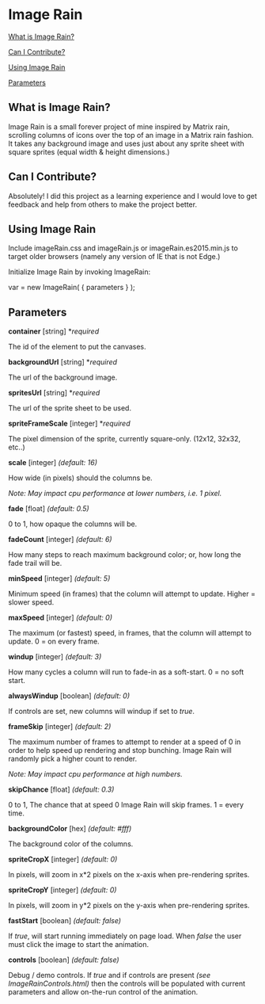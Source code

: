 # Image Rain

[What is Image Rain?](#whatIs)

[Can I Contribute?](#contribute)

[Using Image Rain](#install)

[Parameters](#parameters)

## <a name="whatIs"></a> What is Image Rain?

Image Rain is a small forever project of mine inspired by Matrix rain, scrolling columns of icons over the top of an image in a Matrix rain fashion. It takes any background image and uses just about any sprite sheet with square sprites (equal width & height dimensions.)

## <a name="contribute"></a> Can I Contribute?

Absolutely! I did this project as a learning experience and I would love to get feedback and help from others to make the project better.

## <a name="install"></a> Using Image Rain

Include imageRain.css and imageRain.js or imageRain.es2015.min.js to target older browsers (namely any version of IE that is not Edge.)

Initialize Image Rain by invoking ImageRain:

var = new ImageRain( { parameters } );

## <a name="parameters"></a> Parameters

**container** [string] **required*

The id of the element to put the canvases.

**backgroundUrl** [string] **required*

The url of the background image.

**spritesUrl** [string] **required*

The url of the sprite sheet to be used.

**spriteFrameScale** [integer] **required*

The pixel dimension of the sprite, currently square-only. (12x12, 32x32, etc..)

**scale** [integer] *(default: 16)*

How wide (in pixels) should the columns be.

*Note: May impact cpu performance at lower numbers, i.e. 1 pixel.*

**fade** [float] *(default: 0.5)*

0 to 1, how opaque the columns will be.

**fadeCount** [integer] *(default: 6)*

How many steps to reach maximum background color; or, how long the fade trail will be.

**minSpeed** [integer] *(default: 5)*

Minimum speed (in frames) that the column will attempt to update. Higher = slower speed.

**maxSpeed** [integer] *(default: 0)*

The maximum (or fastest) speed, in frames, that the column will attempt to update. 0 = on every frame.

**windup** [integer] *(default: 3)*

How many cycles a column will run to fade-in as a soft-start. 0 = no soft start.

**alwaysWindup** [boolean] *(default: 0)*

If controls are set, new columns will windup if set to *true*.

**frameSkip** [integer] *(default: 2)*

The maximum number of frames to attempt to render at a speed of 0 in order to help speed up rendering and stop bunching. Image Rain will randomly pick a higher count to render.

*Note: May impact cpu performance at high numbers.*

**skipChance** [float] *(default: 0.3)*

0 to 1, The chance that at speed 0 Image Rain will skip frames. 1 = every time.

**backgroundColor** [hex] *(default: #fff)*

The background color of the columns.

**spriteCropX** [integer] *(default: 0)*

In pixels, will zoom in x*2 pixels on the x-axis when pre-rendering sprites.

**spriteCropY** [integer] *(default: 0)*

In pixels, will zoom in y*2 pixels on the y-axis when pre-rendering sprites.

**fastStart** [boolean] *(default: false)*

If *true*, will start running immediately on page load. When *false* the user must click the image to start the animation.

**controls** [boolean] *(default: false)*

Debug / demo controls. If *true* and if controls are present *(see ImageRainControls.html)* then the controls will be populated with current parameters and allow on-the-run control of the animation.
